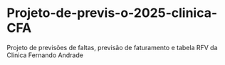 # Projeto-de-previs-o-2025-clinica-CFA
Projeto de previsões de faltas, previsão de faturamento e tabela RFV da Clinica Fernando Andrade
